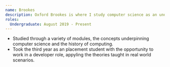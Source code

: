 ```yaml
---
name: Brookes
description: Oxford Brookes is where I study computer science as an undergraduate student. During the 4 year course, I have learnt lots of fundamental concepts and principles for a future in software development.
roles:
  Undergraduate: August 2019 - Present
---
```


- Studied through a variety of modules, the concepts underpinning computer science and the history of computing.
- Took the third year as an placement student with the opportunity to work in a developer role, appyling the theories taught in real world scenarios.
